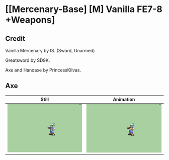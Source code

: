 # [\[Mercenary-Base\] \[M\] Vanilla FE7-8 +Weapons]

## Credit

Vanilla Mercenary by IS. (Sword, Unarmed)

Greatsword by SD9K.

Axe and Handaxe by PrincessKilvas.
	
## Axe

| Still | Animation |
| :---: | :-------: |
| ![Axe still](./Axe_000.png) | ![Axe animation](./Axe.gif) |
